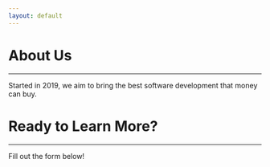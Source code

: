```yaml
---
layout: default
---
```


# About Us

* * *

Started in 2019, we aim to bring the best software development that money can buy.


# Ready to Learn More?

* * *

Fill out the form below!

